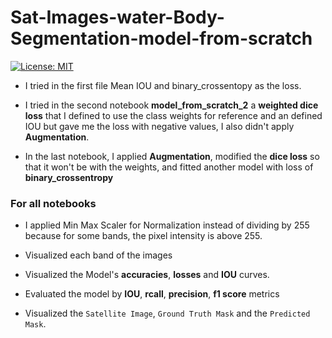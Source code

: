 # Sat-Images-water-Body-Segmentation-model-from-scratch

[![License: MIT](https://img.shields.io/badge/License-MIT-yellow.svg)](https://opensource.org/licenses/MIT)

* I tried in the first file Mean IOU and binary_crossentopy as the loss.

* I tried in the second notebook **model_from_scratch_2** a **weighted dice loss** that I defined to use the class weights for reference and an defined IOU but gave me the loss with negative values, I also didn't apply **Augmentation**.

* In the last notebook, I applied **Augmentation**, modified the **dice loss** so that it won't be with the weights, and fitted another model with loss of **binary_crossentropy**

### For all notebooks

* I applied Min Max Scaler for Normalization instead of dividing by 255 because for some bands, the pixel intensity is above 255.

* Visualized each band of the images

* Visualized the Model's **accuracies**, **losses** and **IOU** curves.

* Evaluated the model by **IOU**, **rcall**, **precision**, **f1 score** metrics

* Visualized the `Satellite Image`, `Ground Truth Mask` and the `Predicted Mask`.  
